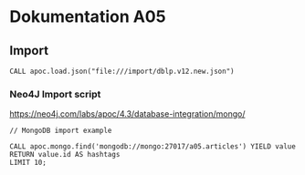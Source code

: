# Dokumentation A05

## Import

`CALL apoc.load.json("file:///import/dblp.v12.new.json")`

### Neo4J Import script

<https://neo4j.com/labs/apoc/4.3/database-integration/mongo/>

```neo4j
// MongoDB import example

CALL apoc.mongo.find('mongodb://mongo:27017/a05.articles') YIELD value
RETURN value.id AS hashtags
LIMIT 10;
```
